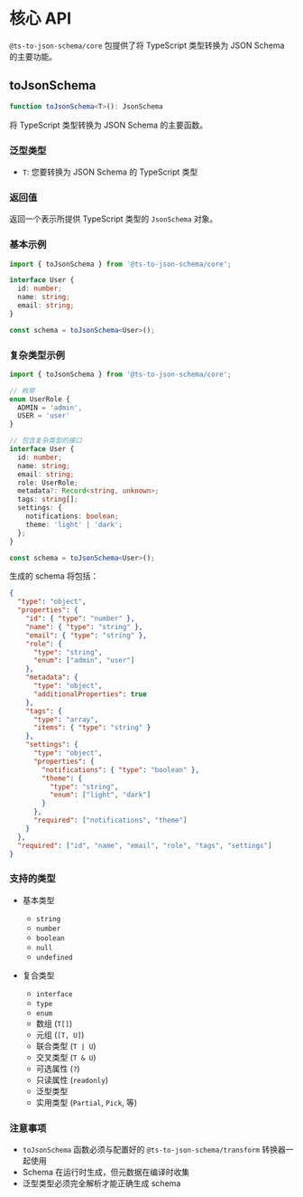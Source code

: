 # 核心 API

`@ts-to-json-schema/core` 包提供了将 TypeScript 类型转换为 JSON Schema 的主要功能。

## toJsonSchema

```typescript
function toJsonSchema<T>(): JsonSchema
```

将 TypeScript 类型转换为 JSON Schema 的主要函数。

### 泛型类型

- `T`: 您要转换为 JSON Schema 的 TypeScript 类型

### 返回值

返回一个表示所提供 TypeScript 类型的 `JsonSchema` 对象。

### 基本示例

```typescript
import { toJsonSchema } from '@ts-to-json-schema/core';

interface User {
  id: number;
  name: string;
  email: string;
}

const schema = toJsonSchema<User>();
```

### 复杂类型示例

```typescript
import { toJsonSchema } from '@ts-to-json-schema/core';

// 枚举
enum UserRole {
  ADMIN = 'admin',
  USER = 'user'
}

// 包含复杂类型的接口
interface User {
  id: number;
  name: string;
  email: string;
  role: UserRole;
  metadata?: Record<string, unknown>;
  tags: string[];
  settings: {
    notifications: boolean;
    theme: 'light' | 'dark';
  };
}

const schema = toJsonSchema<User>();
```

生成的 schema 将包括：
```json
{
  "type": "object",
  "properties": {
    "id": { "type": "number" },
    "name": { "type": "string" },
    "email": { "type": "string" },
    "role": { 
      "type": "string",
      "enum": ["admin", "user"]
    },
    "metadata": {
      "type": "object",
      "additionalProperties": true
    },
    "tags": {
      "type": "array",
      "items": { "type": "string" }
    },
    "settings": {
      "type": "object",
      "properties": {
        "notifications": { "type": "boolean" },
        "theme": { 
          "type": "string",
          "enum": ["light", "dark"]
        }
      },
      "required": ["notifications", "theme"]
    }
  },
  "required": ["id", "name", "email", "role", "tags", "settings"]
}
```

### 支持的类型

- 基本类型
  - `string`
  - `number`
  - `boolean`
  - `null`
  - `undefined`
  
- 复合类型
  - `interface`
  - `type`
  - `enum`
  - 数组 (`T[]`)
  - 元组 (`[T, U]`)
  - 联合类型 (`T | U`)
  - 交叉类型 (`T & U`)
  - 可选属性 (`?`)
  - 只读属性 (`readonly`)
  - 泛型类型
  - 实用类型 (`Partial`, `Pick`, 等)

### 注意事项

- `toJsonSchema` 函数必须与配置好的 `@ts-to-json-schema/transform` 转换器一起使用
- Schema 在运行时生成，但元数据在编译时收集
- 泛型类型必须完全解析才能正确生成 schema 